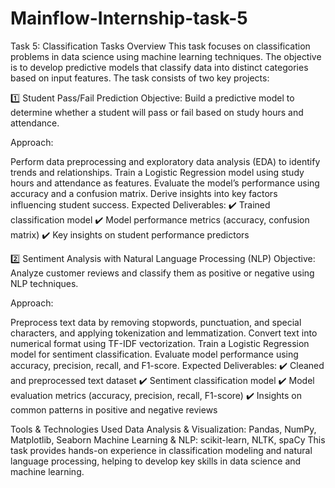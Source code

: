 # Mainflow-Internship-task-5
Task 5: Classification Tasks Overview
This task focuses on classification problems in data science using machine learning techniques. The objective is to develop predictive models that classify data into distinct categories based on input features. The task consists of two key projects:

1️⃣ Student Pass/Fail Prediction
Objective: Build a predictive model to determine whether a student will pass or fail based on study hours and attendance.

Approach:

Perform data preprocessing and exploratory data analysis (EDA) to identify trends and relationships.
Train a Logistic Regression model using study hours and attendance as features.
Evaluate the model’s performance using accuracy and a confusion matrix.
Derive insights into key factors influencing student success.
Expected Deliverables:
✔️ Trained classification model
✔️ Model performance metrics (accuracy, confusion matrix)
✔️ Key insights on student performance predictors

2️⃣ Sentiment Analysis with Natural Language Processing (NLP)
Objective: Analyze customer reviews and classify them as positive or negative using NLP techniques.

Approach:

Preprocess text data by removing stopwords, punctuation, and special characters, and applying tokenization and lemmatization.
Convert text into numerical format using TF-IDF vectorization.
Train a Logistic Regression model for sentiment classification.
Evaluate model performance using accuracy, precision, recall, and F1-score.
Expected Deliverables:
✔️ Cleaned and preprocessed text dataset
✔️ Sentiment classification model
✔️ Model evaluation metrics (accuracy, precision, recall, F1-score)
✔️ Insights on common patterns in positive and negative reviews

Tools & Technologies Used
Data Analysis & Visualization: Pandas, NumPy, Matplotlib, Seaborn
Machine Learning & NLP: scikit-learn, NLTK, spaCy
This task provides hands-on experience in classification modeling and natural language processing, helping to develop key skills in data science and machine learning. 
